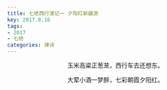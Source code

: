 ```yaml
---
title: 七绝西行漫记一 夕阳红新疆游
key: 2017.8.16
tags: 
- 2017
- 七绝
categories: 律诗
---
```


<p align="center">玉米高粱正葱茏，西行车去还想东。
</p>
<p align="center">大荤小酒一梦醉，七彩朝霞夕阳红。
</p>
